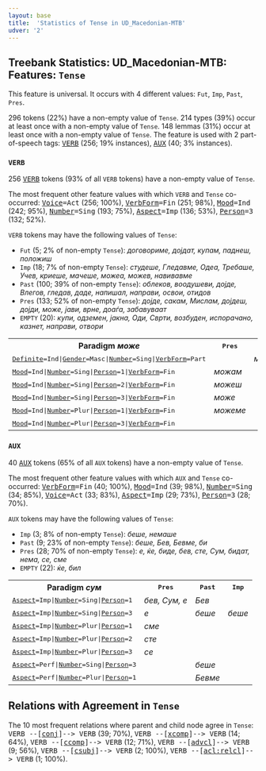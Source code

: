 ```yaml
---
layout: base
title:  'Statistics of Tense in UD_Macedonian-MTB'
udver: '2'
---
```


## Treebank Statistics: UD_Macedonian-MTB: Features: `Tense`

This feature is universal.
It occurs with 4 different values: `Fut`, `Imp`, `Past`, `Pres`.

296 tokens (22%) have a non-empty value of `Tense`.
214 types (39%) occur at least once with a non-empty value of `Tense`.
148 lemmas (31%) occur at least once with a non-empty value of `Tense`.
The feature is used with 2 part-of-speech tags: <tt><a href="mk_mtb-pos-VERB.html">VERB</a></tt> (256; 19% instances), <tt><a href="mk_mtb-pos-AUX.html">AUX</a></tt> (40; 3% instances).

### `VERB`

256 <tt><a href="mk_mtb-pos-VERB.html">VERB</a></tt> tokens (93% of all `VERB` tokens) have a non-empty value of `Tense`.

The most frequent other feature values with which `VERB` and `Tense` co-occurred: <tt><a href="mk_mtb-feat-Voice.html">Voice</a></tt><tt>=Act</tt> (256; 100%), <tt><a href="mk_mtb-feat-VerbForm.html">VerbForm</a></tt><tt>=Fin</tt> (251; 98%), <tt><a href="mk_mtb-feat-Mood.html">Mood</a></tt><tt>=Ind</tt> (242; 95%), <tt><a href="mk_mtb-feat-Number.html">Number</a></tt><tt>=Sing</tt> (193; 75%), <tt><a href="mk_mtb-feat-Aspect.html">Aspect</a></tt><tt>=Imp</tt> (136; 53%), <tt><a href="mk_mtb-feat-Person.html">Person</a></tt><tt>=3</tt> (132; 52%).

`VERB` tokens may have the following values of `Tense`:

* `Fut` (5; 2% of non-empty `Tense`): <em>договориме, дојдат, купам, паднеш, положиш</em>
* `Imp` (18; 7% of non-empty `Tense`): <em>студеше, Гледавме, Одеа, Требаше, Учев, криеше, мачеше, можеа, можев, навивавме</em>
* `Past` (100; 39% of non-empty `Tense`): <em>облеков, воодушеви, дојде, Влегов, гледав, даде, напишал, направи, освои, отидов</em>
* `Pres` (133; 52% of non-empty `Tense`): <em>дојде, сакам, Мислам, дојдеш, дојди, може, јави, врне, доаѓа, забавуваат</em>
* `EMPTY` (20): <em>купи, одземен, јакна, Оди, Сврти, возбуден, испорачано, казнет, направи, отвори</em>

<table>
  <tr><th>Paradigm <i>може</i></th><th><tt>Pres</tt></th><th><tt>Past</tt></th><th><tt>Imp</tt></th></tr>
  <tr><td><tt><tt><a href="mk_mtb-feat-Definite.html">Definite</a></tt><tt>=Ind</tt>|<tt><a href="mk_mtb-feat-Gender.html">Gender</a></tt><tt>=Masc</tt>|<tt><a href="mk_mtb-feat-Number.html">Number</a></tt><tt>=Sing</tt>|<tt><a href="mk_mtb-feat-VerbForm.html">VerbForm</a></tt><tt>=Part</tt></tt></td><td></td><td><em>можел</em></td><td></td></tr>
  <tr><td><tt><tt><a href="mk_mtb-feat-Mood.html">Mood</a></tt><tt>=Ind</tt>|<tt><a href="mk_mtb-feat-Number.html">Number</a></tt><tt>=Sing</tt>|<tt><a href="mk_mtb-feat-Person.html">Person</a></tt><tt>=1</tt>|<tt><a href="mk_mtb-feat-VerbForm.html">VerbForm</a></tt><tt>=Fin</tt></tt></td><td><em>можам</em></td><td></td><td><em>можев</em></td></tr>
  <tr><td><tt><tt><a href="mk_mtb-feat-Mood.html">Mood</a></tt><tt>=Ind</tt>|<tt><a href="mk_mtb-feat-Number.html">Number</a></tt><tt>=Sing</tt>|<tt><a href="mk_mtb-feat-Person.html">Person</a></tt><tt>=2</tt>|<tt><a href="mk_mtb-feat-VerbForm.html">VerbForm</a></tt><tt>=Fin</tt></tt></td><td><em>можеш</em></td><td></td><td></td></tr>
  <tr><td><tt><tt><a href="mk_mtb-feat-Mood.html">Mood</a></tt><tt>=Ind</tt>|<tt><a href="mk_mtb-feat-Number.html">Number</a></tt><tt>=Sing</tt>|<tt><a href="mk_mtb-feat-Person.html">Person</a></tt><tt>=3</tt>|<tt><a href="mk_mtb-feat-VerbForm.html">VerbForm</a></tt><tt>=Fin</tt></tt></td><td><em>може</em></td><td></td><td></td></tr>
  <tr><td><tt><tt><a href="mk_mtb-feat-Mood.html">Mood</a></tt><tt>=Ind</tt>|<tt><a href="mk_mtb-feat-Number.html">Number</a></tt><tt>=Plur</tt>|<tt><a href="mk_mtb-feat-Person.html">Person</a></tt><tt>=1</tt>|<tt><a href="mk_mtb-feat-VerbForm.html">VerbForm</a></tt><tt>=Fin</tt></tt></td><td><em>можеме</em></td><td></td><td></td></tr>
  <tr><td><tt><tt><a href="mk_mtb-feat-Mood.html">Mood</a></tt><tt>=Ind</tt>|<tt><a href="mk_mtb-feat-Number.html">Number</a></tt><tt>=Plur</tt>|<tt><a href="mk_mtb-feat-Person.html">Person</a></tt><tt>=3</tt>|<tt><a href="mk_mtb-feat-VerbForm.html">VerbForm</a></tt><tt>=Fin</tt></tt></td><td></td><td></td><td><em>можеа</em></td></tr>
</table>

### `AUX`

40 <tt><a href="mk_mtb-pos-AUX.html">AUX</a></tt> tokens (65% of all `AUX` tokens) have a non-empty value of `Tense`.

The most frequent other feature values with which `AUX` and `Tense` co-occurred: <tt><a href="mk_mtb-feat-VerbForm.html">VerbForm</a></tt><tt>=Fin</tt> (40; 100%), <tt><a href="mk_mtb-feat-Mood.html">Mood</a></tt><tt>=Ind</tt> (39; 98%), <tt><a href="mk_mtb-feat-Number.html">Number</a></tt><tt>=Sing</tt> (34; 85%), <tt><a href="mk_mtb-feat-Voice.html">Voice</a></tt><tt>=Act</tt> (33; 83%), <tt><a href="mk_mtb-feat-Aspect.html">Aspect</a></tt><tt>=Imp</tt> (29; 73%), <tt><a href="mk_mtb-feat-Person.html">Person</a></tt><tt>=3</tt> (28; 70%).

`AUX` tokens may have the following values of `Tense`:

* `Imp` (3; 8% of non-empty `Tense`): <em>беше, немаше</em>
* `Past` (9; 23% of non-empty `Tense`): <em>беше, Бев, Бевме, би</em>
* `Pres` (28; 70% of non-empty `Tense`): <em>е, ќе, биде, бев, сте, Сум, бидат, нема, се, сме</em>
* `EMPTY` (22): <em>ќе, бил</em>

<table>
  <tr><th>Paradigm <i>сум</i></th><th><tt>Pres</tt></th><th><tt>Past</tt></th><th><tt>Imp</tt></th></tr>
  <tr><td><tt><tt><a href="mk_mtb-feat-Aspect.html">Aspect</a></tt><tt>=Imp</tt>|<tt><a href="mk_mtb-feat-Number.html">Number</a></tt><tt>=Sing</tt>|<tt><a href="mk_mtb-feat-Person.html">Person</a></tt><tt>=1</tt></tt></td><td><em>бев, Сум, е</em></td><td><em>Бев</em></td><td></td></tr>
  <tr><td><tt><tt><a href="mk_mtb-feat-Aspect.html">Aspect</a></tt><tt>=Imp</tt>|<tt><a href="mk_mtb-feat-Number.html">Number</a></tt><tt>=Sing</tt>|<tt><a href="mk_mtb-feat-Person.html">Person</a></tt><tt>=3</tt></tt></td><td><em>е</em></td><td><em>беше</em></td><td><em>беше</em></td></tr>
  <tr><td><tt><tt><a href="mk_mtb-feat-Aspect.html">Aspect</a></tt><tt>=Imp</tt>|<tt><a href="mk_mtb-feat-Number.html">Number</a></tt><tt>=Plur</tt>|<tt><a href="mk_mtb-feat-Person.html">Person</a></tt><tt>=1</tt></tt></td><td><em>сме</em></td><td></td><td></td></tr>
  <tr><td><tt><tt><a href="mk_mtb-feat-Aspect.html">Aspect</a></tt><tt>=Imp</tt>|<tt><a href="mk_mtb-feat-Number.html">Number</a></tt><tt>=Plur</tt>|<tt><a href="mk_mtb-feat-Person.html">Person</a></tt><tt>=2</tt></tt></td><td><em>сте</em></td><td></td><td></td></tr>
  <tr><td><tt><tt><a href="mk_mtb-feat-Aspect.html">Aspect</a></tt><tt>=Imp</tt>|<tt><a href="mk_mtb-feat-Number.html">Number</a></tt><tt>=Plur</tt>|<tt><a href="mk_mtb-feat-Person.html">Person</a></tt><tt>=3</tt></tt></td><td><em>се</em></td><td></td><td></td></tr>
  <tr><td><tt><tt><a href="mk_mtb-feat-Aspect.html">Aspect</a></tt><tt>=Perf</tt>|<tt><a href="mk_mtb-feat-Number.html">Number</a></tt><tt>=Sing</tt>|<tt><a href="mk_mtb-feat-Person.html">Person</a></tt><tt>=3</tt></tt></td><td></td><td><em>беше</em></td><td></td></tr>
  <tr><td><tt><tt><a href="mk_mtb-feat-Aspect.html">Aspect</a></tt><tt>=Perf</tt>|<tt><a href="mk_mtb-feat-Number.html">Number</a></tt><tt>=Plur</tt>|<tt><a href="mk_mtb-feat-Person.html">Person</a></tt><tt>=1</tt></tt></td><td></td><td><em>Бевме</em></td><td></td></tr>
</table>

## Relations with Agreement in `Tense`

The 10 most frequent relations where parent and child node agree in `Tense`:
<tt>VERB --[<tt><a href="mk_mtb-dep-conj.html">conj</a></tt>]--> VERB</tt> (39; 70%),
<tt>VERB --[<tt><a href="mk_mtb-dep-xcomp.html">xcomp</a></tt>]--> VERB</tt> (14; 64%),
<tt>VERB --[<tt><a href="mk_mtb-dep-ccomp.html">ccomp</a></tt>]--> VERB</tt> (12; 71%),
<tt>VERB --[<tt><a href="mk_mtb-dep-advcl.html">advcl</a></tt>]--> VERB</tt> (9; 56%),
<tt>VERB --[<tt><a href="mk_mtb-dep-csubj.html">csubj</a></tt>]--> VERB</tt> (2; 100%),
<tt>VERB --[<tt><a href="mk_mtb-dep-acl-relcl.html">acl:relcl</a></tt>]--> VERB</tt> (1; 100%).

